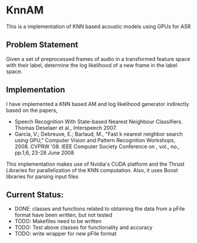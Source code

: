 KnnAM
=====

This is a implementation of KNN based acoustic models using GPUs for ASR

## Problem Statement
Given a set of preprocessed frames of audio in a transformed feature space
with their label, determine the log likelihood of a new frame in the label
space.

## Implementation
I have implemented a KNN based AM and log likelihood generator indirectly
based on the papers,


* Speech Recognition With State-based Nearest Neighbour Classifiers. Thomas
  Deselaer et al., Interspeech 2007.
* Garcia, V.; Debreuve, E.; Barlaud, M., "Fast k nearest neighbor search
  using GPU," Computer Vision and Pattern Recognition Workshops, 2008. CVPRW
  '08. IEEE Computer Society Conference on , vol., no., pp.1,6, 23-28 June
  2008

This implementation makes use of Nvidia's CUDA platform and the Thrust
Libraries for parallelization of the KNN computation. Also, it uses Boost
libraries for parsing input files 

## Current Status:
* DONE: classes and functions related to obtaining the data from a pFile format
have been written, but not tested
* TODO: Makefiles need to be written
* TODO: Test above classes for functionality and accuracy
* TODO: write wrapper for new pFile format











